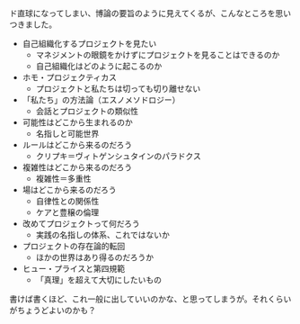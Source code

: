 
ド直球になってしまい、博論の要旨のように見えてくるが、こんなところを思いつきました。

* 自己組織化するプロジェクトを見たい
	* マネジメントの眼鏡をかけずにプロジェクトを見ることはできるのか
	* 自己組織化はどのように起こるのか
* ホモ・プロジェクティカス
	* プロジェクトと私たちは切っても切り離せない
* 「私たち」の方法論（エスノメソドロジー）
	* 会話とプロジェクトの類似性
* 可能性はどこから生まれるのか
	* 名指しと可能世界
* ルールはどこから来るのだろう
	* クリプキ＝ヴィトゲンシュタインのパラドクス
* 複雑性はどこから来るのだろう
	* 複雑性＝多重性
* 場はどこから来るのだろう
	* 自律性との関係性
	* ケアと豊穣の倫理
* 改めてプロジェクトって何だろう
	* 実践の名指しの体系、これではないか
* プロジェクトの存在論的転回
	* ほかの世界はあり得るのだろうか
* ヒュー・プライスと第四規範
	* 「真理」を超えて大切にしたいもの

書けば書くほど、これ一般に出していいのかな、と思ってしまうが。それくらいがちょうどよいのかも？

